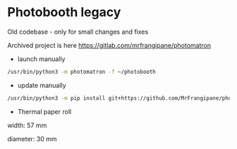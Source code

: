 # Photobooth legacy

Old codebase - only for small changes and fixes

Archived project is here https://gitlab.com/mrfrangipane/photomatron

- launch manually

```bash
/usr/bin/python3 -m photomatron -f ~/photobooth
```

- update manually

```bash
/usr/bin/python3 -m pip install git+https://github.com/MrFrangipane/photobooth-legacy.git
```

- Thermal paper roll

width: 57 mm

diameter: 30 mm
